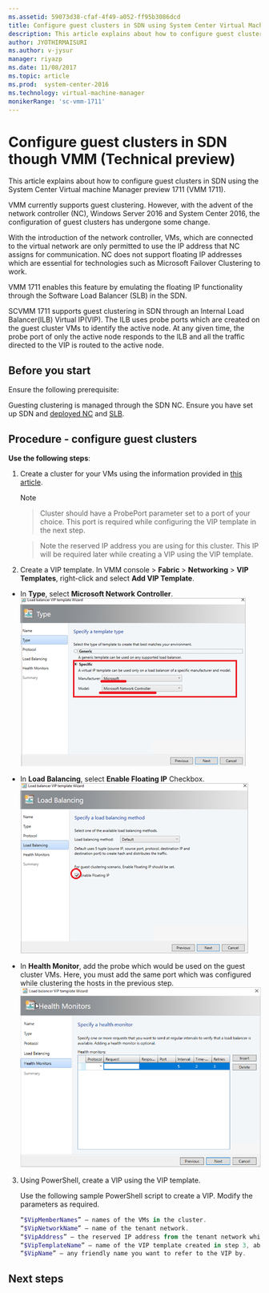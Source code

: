 ```yaml
---
ms.assetid: 59073d38-cfaf-4f49-a052-ff95b3086dcd
title: Configure guest clusters in SDN using System Center Virtual Machine Manager preview 1711
description: This article explains about how to configure guest clusters in SDN through VMM 1711.
author: JYOTHIRMAISURI
ms.author: v-jysur
manager: riyazp
ms.date: 11/08/2017
ms.topic: article
ms.prod:  system-center-2016
ms.technology: virtual-machine-manager
monikerRange: 'sc-vmm-1711'
---
```


# Configure guest clusters in SDN though VMM (Technical preview)

This article explains about how to configure guest clusters in SDN using the System Center Virtual machine Manager preview 1711 (VMM 1711).

VMM currently supports guest clustering.  However, with the advent of the network controller (NC), Windows Server 2016 and System Center 2016, the configuration of guest clusters has undergone some change.

With the introduction of the network controller, VMs, which are connected to the virtual network are only permitted to use the IP address that NC assigns for communication. NC does not support floating IP addresses which are essential for technologies such as Microsoft Failover Clustering to work.

VMM 1711 enables this feature by emulating the floating IP functionality through the Software Load Balancer (SLB) in the SDN.

SCVMM 1711 supports guest clustering in SDN through an Internal Load Balancer(ILB) Virtual IP(VIP). The ILB uses probe ports which are created on the guest cluster VMs to identify the active node.  At any given time, the probe port of only the active node responds to the ILB and all the traffic directed to the VIP is routed to the active node.

## Before you start

Ensure the following prerequisite:

Guesting clustering is managed through the SDN NC. Ensure you have set up SDN and [deployed NC](#sdn-controller.md) and [SLB](#sdn-slb.md).   

## Procedure - configure guest clusters

**Use the following steps**:

1.	Create a cluster for your VMs using the information provided in [this article](https://docs.microsoft.com/en-us/windows-server/networking/sdn/manage/guest-clustering).

    > [!NOTE]

    >  Cluster should have a ProbePort parameter set to a port of your choice. This port is required while configuring the VIP template in the next step.

    > Note the reserved IP address you are using for this cluster. This IP will be required later while creating a VIP using the VIP template.

2.	Create a VIP template. In VMM console > **Fabric** >
**Networking** > **VIP Templates**, right-click and select **Add VIP Template**.

 - In **Type**, select **Microsoft Network Controller**.
 ![network controller](media/sdn-guest-clustering/select-controller.png)
 - In **Load Balancing**, select **Enable Floating IP** Checkbox.
   ![floating IP](media/sdn-guest-clustering/enable-floating.png)

 - In **Health Monitor**, add the probe which would be used on the guest cluster VMs. Here, you must add the same port which was configured while clustering the hosts in the previous step.
  ![health monitor](media/sdn-guest-clustering/health-monitors.png)

3.	Using PowerShell, create a VIP using the VIP template.

    Use the following sample PowerShell script  to create a VIP.  Modify the parameters as required.

    ```powershell
    “$VipMemberNames” – names of the VMs in the cluster.
    “$VipNetworkName” – name of the tenant network.
    “$VipAddress” – the reserved IP address from the tenant network which was used in step 2 as the IP address for the VM cluster.
    “$VipTemplateName” – name of the VIP template created in step 3, above.
    “$VipName” – any friendly name you want to refer to the VIP by.
    ```
## Next steps

